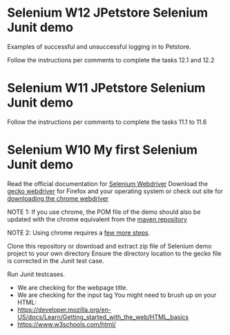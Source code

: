 # Selenium W12 JPetstore Selenium Junit demo

Examples of successful and unsuccessful logging in to Petstore.

Follow the instructions per comments to complete the tasks 12.1 and 12.2

# Selenium W11 JPetstore Selenium Junit demo

Follow the instructions per comments to complete the tasks 11.1 to 11.6

# Selenium W10 My first Selenium Junit demo

Read the official documentation for [Selenium Webdriver](https://www.selenium.dev/documentation/webdriver/)
Download the [gecko webdriver](https://github.com/mozilla/geckodriver/releases) for Firefox and your operating system or check out site for [downloading the chrome webdriver](https://sites.google.com/a/chromium.org/chromedriver/downloads)

NOTE 1: If you use chrome, the POM file of the demo should also be updated with the chrome equivalent from the [maven repository](https://mvnrepository.com/artifact/org.seleniumhq.selenium/selenium-chrome-driver)

NOTE 2: Using chrome requires a [few more steps](https://www.selenium.dev/documentation/getting_started/installing_browser_drivers/).

Clone this repository or download and extract zip file of Selenium demo project to your own directory
Ensure the directory location to the gecko file is corrected in the Junit test case.

Run Junit testcases.
* We are checking for the webpage title.
* We are checking for the input tag
You might need to brush up on your HTML:
* https://developer.mozilla.org/en-US/docs/Learn/Getting_started_with_the_web/HTML_basics
* https://www.w3schools.com/html/


